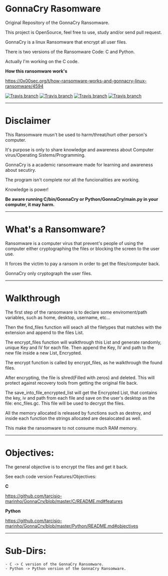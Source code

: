 # GonnaCry Rasomware 
Original Repository of the GonnaCry Ransomware.

This project is OpenSource, feel free to use, study and/or send pull request.

GonnaCry is a linux Ransomware that encrypt all user files.

There is two versions of the Ransomware Code: C and Python.

Actually I'm working on the C code.

**How this ransomware work's**

https://0x00sec.org/t/how-ransomware-works-and-gonnacry-linux-ransomware/4594

[![Travis branch](https://img.shields.io/travis/rust-lang/rust/master.svg)](https://github.com/tarcisio-marinho/GonnaCry)
[![Travis branch](https://img.shields.io/cran/l/devtools.svg)](https://github.com/tarcisio-marinho/GonnaCry/blob/master/LICENSE)
[![Travis branch](https://img.shields.io/badge/made%20with-%3C3-red.svg)](https://github.com/tarcisio-marinho/GonnaCry)
[![Travis branch](https://img.shields.io/github/stars/tarcisio-marinho/GonnaCry.svg)](https://github.com/tarcisio-marinho/GonnaCry/stargazers)
    
-------------

# Disclaimer
This Ransomware musn't be used to harm/threat/hurt other person's computer.

It's purpose is only to share knowledge and awareness about Computer virus/Operating Sistems/Programming.

GonnaCry is a academic ransomware made for learning and awareness about secutiry.

The program isn't complete nor all the funcionalities are working.

Knowledge is power!


**Be aware running C/bin/GonnaCry or Python/GonnaCry/main.py in your computer, it may harm.**

-------------

# What's a Ransomware?
Ransomware is a computer virus that prevent's people of using the computer either cryptographing the files or blocking the screen to the user use.

It forces the victim to pay a ransom in order to get the files/computer back.

GonnaCry only cryptograph the user files.

-------------

# Walkthrough
The first step of the ransomware is to declare some enviroment/path variables, 
such as home, desktop, username, etc...

Then the find_files function will seach all the filetypes that matches with the extension
and append to the files List.

The encrypt_files function will walkthrough this List and generate randomly, unique Key and IV 
for each file. Then append the Key, IV and path to the new file inside a new List, Encrypted.

The encrypt function is called by encrypt_files, as he walkthrough the found files.

After encrypting, the file is shred(Filled with zeros) and deleted. This will protect against
recovery tools from getting the original file back.

The save_into_file_encrypted_list will get the Encrypted List, that contains the key, iv and path from each file
and save on the user's desktop as the file: enc_files.gc. This file will be used to decrypt the files.

All the memory allocated is released by functions such as destroy, and inside each function the strings allocated
are desalocated as well.

This make the ransomware to not consume much RAM memory.

-------------

# Objectives:
The general objective is to encrypt the files and get it back.

See each code version Features/Objectives:

**C**


https://github.com/tarcisio-marinho/GonnaCry/blob/master/C/README.md#features

**Python**


https://github.com/tarcisio-marinho/GonnaCry/blob/master/Python/README.md#objectives

-------------

# Sub-Dirs:
    - C -> C version of the GonnaCry Ransomware.
    - Python -> Python version of the GonnaCry Ransomware.
